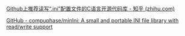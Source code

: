 [Github上推荐读写“.ini”配置文件的C语言开源代码库 - 知乎 (zhihu.com)](https://zhuanlan.zhihu.com/p/136523050)

[GitHub - compuphase/minIni: A small and portable INI file library with read/write support](https://github.com/compuphase/minIni)
